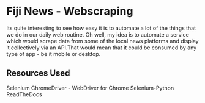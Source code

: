 # Fiji News - Webscraping
Its quite interesting to see how easy it is to automate a lot of the things that we do in our daily web routine.
Oh well, my idea is to automate a service which would scrape data from some of the local news platforms and display it collectively via an API.That would mean that it could be consumed by any type of app - be it mobile or desktop.

## Resources Used
Selenium
ChromeDriver - WebDriver for Chrome
Selenium-Python ReadTheDocs
